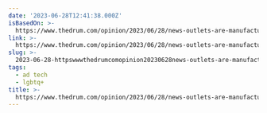```yaml
---
date: '2023-06-28T12:41:38.000Z'
isBasedOn: >-
  https://www.thedrum.com/opinion/2023/06/28/news-outlets-are-manufacturing-anti-pride-sentiment-advertisers-need-defund-them
link: >-
  https://www.thedrum.com/opinion/2023/06/28/news-outlets-are-manufacturing-anti-pride-sentiment-advertisers-need-defund-them
slug: >-
  2023-06-28-httpswwwthedrumcomopinion20230628news-outlets-are-manufacturing-anti-pride-sentiment-advertisers-need-defund-them
tags:
  - ad tech
  - lgbtq+
title: >-
  https://www.thedrum.com/opinion/2023/06/28/news-outlets-are-manufacturing-anti-pride-sentiment-advertisers-need-defund-them
---
```


